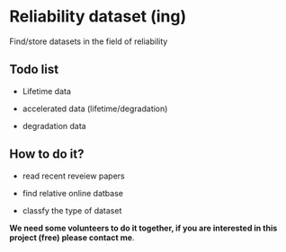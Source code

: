 # Reliability dataset (ing)


Find/store datasets in the field of reliability

## Todo list

- Lifetime data 

- accelerated data (lifetime/degradation)

- degradation data

## How to do it?

- read recent reveiew papers 

- find relative online datbase

- classfy the type of dataset 



**We need some volunteers to do it together, if you are interested in this project (free) please contact me**.

